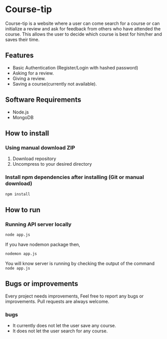# Course-tip
 Course-tip is a website where a user can come search for a course or can initialize a review and ask for feedback from others who have attended the course. This allows the user to decide which course is best for him/her and saves their time.

## Features

- Basic Authentication (Register/Login with hashed password)
- Asking for a review.
- Giving a review.
- Saving a course(currently not available).

## Software Requirements

- Node.js
- MongoDB

## How to install

### Using manual download ZIP

1.  Download repository
2.  Uncompress to your desired directory

### Install npm dependencies after installing (Git or manual download)

```bash
npm install
```

## How to run

### Running API server locally

```bash
node app.js
```
If you have nodemon package then,

```bash
nodemon app.js
```

You will know server is running by checking the output of the command `node app.js`


## Bugs or improvements

Every project needs improvements, Feel free to report any bugs or improvements. Pull requests are always welcome.

### bugs
- It currently does not let the user save any course.
- It does not let the user search for any course.
